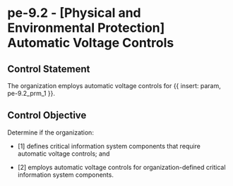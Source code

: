 # pe-9.2 - \[Physical and Environmental Protection\] Automatic Voltage Controls

## Control Statement

The organization employs automatic voltage controls for {{ insert: param, pe-9.2_prm_1 }}.

## Control Objective

Determine if the organization:

- \[1\] defines critical information system components that require automatic voltage controls; and

- \[2\] employs automatic voltage controls for organization-defined critical information system components.
